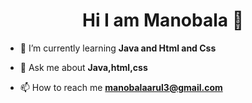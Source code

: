 <h1 align="center">Hi I am Manobala 👋</h1> 

 



  


  

 - 🌱 I’m currently learning **Java and Html and Css** 

  



  



  





 - 💬 Ask me about **Java,html,css** 

  

 - 📫 How to reach me **manobalaarul3@gmail.com** 

  


